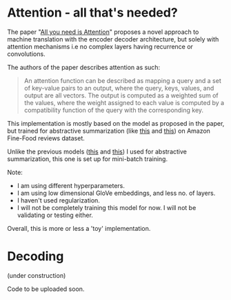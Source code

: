# Attention - all that's needed?

The paper "[All you need is Attention](https://arxiv.org/abs/1706.03762)" proposes a novel approach to machine translation with the encoder decoder architecture, but solely with attention mechanisms i.e no complex layers having recurrence or convolutions.

The authors of the paper describes attention as such:

>An attention function can be described as mapping a query and a set of key-value pairs to an output,
>where the query, keys, values, and output are all vectors. The output is computed as a weighted sum
>of the values, where the weight assigned to each value is computed by a compatibility function of the
>query with the corresponding key.

This implementation is mostly based on the model as proposed in the paper, but trained for abstractive summarization (like [this](https://github.com/JRC1995/Abstractive-Summarization) and [this](https://github.com/JRC1995/Attention-Everywhere)) on Amazon Fine-Food reviews dataset.

Unlike the previous models ([this](https://github.com/JRC1995/Abstractive-Summarization) and [this](https://github.com/JRC1995/Attention-Everywhere)) I used for abstractive summarization, this one is set up for mini-batch training.

Note:

* I am using different hyperparameters. 
* I am using low dimensional GloVe embeddings, and less no. of layers.
* I haven't used regularization.
* I will not be completely training this model for now. I will not be validating or testing either. 

Overall, this is more or less a 'toy' implementation.

# Decoding

(under construction)

Code to be uploaded soon. 
